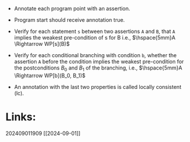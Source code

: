- Annotate each program point with an assertion.
- Program start should receive annotation true.
- Verify for each statement `s` between two assertions `A` and `B`, that `A` implies the weakest pre-condition of s for B i.e., $\hspace{5mm}A \Rightarrow WP[s](B)$  

- Verify for each conditional branching with condition `b`, whether the assertion `A` before the condition implies the weakest pre-condition for the postconditions $B_0$  and $B_1$ of the branching, i.e., $\hspace{5mm}A \Rightarrow WP[b](B_0, B_1)$    
-  An annotation with the last two properties is called locally consistent (lc).

# Links: 




202409011909
[[2024-09-01]]